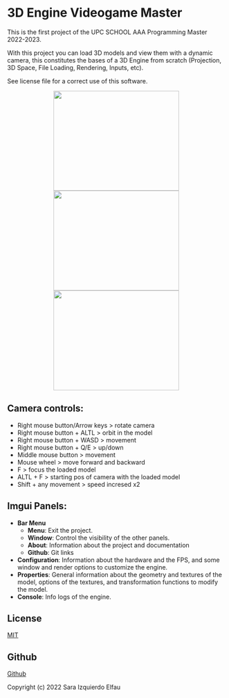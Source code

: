 # 3D Engine Videogame Master

This is the first project of the UPC SCHOOL AAA Programming Master 2022-2023.

With this project you can load 3D models and view them with a dynamic camera, this constitutes the bases of a 3D Engine from scratch (Projection, 3D Space, File Loading, Rendering, Inputs, etc).

See license file for a correct use of this software. 

<p align="center">
   <img src="https://github.com/AuxPort66/3D-Engine-Videogame-Master/assets/93783740/242a1c3e-162b-49e7-ab3e-e84f365e2439" align="center" width="290" height="230">
   <img src="https://github.com/AuxPort66/3D-Engine-Videogame-Master/assets/93783740/fcfd30cb-2535-4cca-8c14-a48f28163fd1" align="center" width="290" height="230">
   <img src="https://github.com/AuxPort66/3D-Engine-Videogame-Master/assets/93783740/8d466feb-d152-478a-894c-3c28815363ad" align="center" width="290" height="230">
</p>

## Camera controls:
- Right mouse button/Arrow keys > rotate camera
- Right mouse button + ALTL > orbit in the model
- Right mouse button + WASD > movement
- Right mouse button + Q/E > up/down
- Middle mouse button > movement
- Mouse wheel > move forward and backward
- F > focus the loaded model
- ALTL + F > starting pos of camera with the loaded model
- Shift + any movement > speed incresed x2

## Imgui Panels:
- **Bar Menu**
    * **Menu**: Exit the project.
    * **Window**: Control the visibility of the other panels.
    * **About**: Information about the project and documentation
    * **Github**: Git links 
- **Configuration**: Information about the hardware and the FPS, and some window and render options to customize the engine.
- **Properties**: General information about the geometry and textures of the model, options of the textures, and transformation functions to modify the model.
- **Console**: Info logs of the engine.

## License

[MIT](https://choosealicense.com/licenses/mit/)

## Github

[Github](https://github.com/AuxPort66/3D-Engine-Videogame-Master)


Copyright (c) 2022 Sara Izquierdo Elfau
